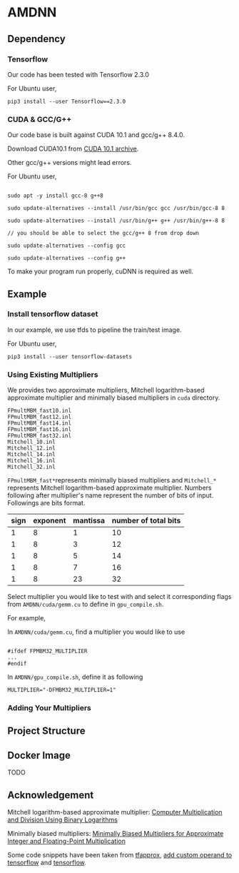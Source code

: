 # AMDNN

## Dependency

### Tensorflow

Our code has been tested with Tensorflow 2.3.0

For Ubuntu user,

``
pip3 install --user Tensorflow==2.3.0
``

### CUDA & GCC/G++

Our code base is built against CUDA 10.1 and gcc/g++ 8.4.0.

Download CUDA10.1 from [CUDA 10.1 archive](https://developer.nvidia.com/cuda-10.1-download-archive-base).

Other gcc/g++ versions might lead errors.

For Ubuntu user,

```

sudo apt -y install gcc-8 g++8

sudo update-alternatives --install /usr/bin/gcc gcc /usr/bin/gcc-8 8 

sudo update-alternatives --install /usr/bin/g++ g++ /usr/bin/g++-8 8

// you should be able to select the gcc/g++ 8 from drop down

sudo update-alternatives --config gcc

sudo update-alternatives --config g++

```

To make your program run properly, cuDNN is required as well.
## Example

### Install tensorflow dataset

In our example, we use tfds to pipeline the train/test image.

For Ubuntu user,

``
pip3 install --user tensorflow-datasets
``

### Using Existing Multipliers

We provides two approximate multipliers, Mitchell logarithm-based approximate multiplier and minimally biased multipliers in `cuda` directory.
```
FPmultMBM_fast10.inl
FPmultMBM_fast12.inl
FPmultMBM_fast14.inl
FPmultMBM_fast16.inl                                                              
FPmultMBM_fast32.inl
Mitchell_10.inl
Mitchell_12.inl
Mitchell_14.inl
Mitchell_16.inl
Mitchell_32.inl
```
`FPmultMBM_fast*`represents minimally biased multipliers and `Mitchell_*` represents Mitchell logarithm-based approximate multiplier. Numbers following after multiplier's name represent the number of bits of input. Followings are bits format.

| sign | exponent | mantissa | number of total bits |
| ----------- | ----------- | ----------- | ----------- |
| 1 | 8 | 1 | 10 |
| 1 | 8 | 3 | 12 |
| 1 | 8 | 5 | 14 |
| 1 | 8 | 7 | 16 |
| 1 | 8 | 23 | 32 |

Select multiplier you would like to test with and select it corresponding flags from  `AMDNN/cuda/gemm.cu` to define in `gpu_compile.sh`.

For example,

In `AMDNN/cuda/gemm.cu`, find a multiplier you would like to use

```

#ifdef FPMBM32_MULTIPLIER
...
#endif
```


In `AMDNN/gpu_compile.sh`, define it as following

```
MULTIPLIER="-DFMBM32_MULTIPLIER=1"
```

### Adding Your Multipliers

## Project Structure

## Docker Image

TODO

## Acknowledgement
Mitchell logarithm-based approximate multiplier: [Computer Multiplication and Division Using Binary Logarithms](https://ieeexplore.ieee.org/document/5219391)

Minimally biased multipliers: [Minimally Biased Multipliers for Approximate Integer and Floating-Point Multiplication](https://ieeexplore.ieee.org/document/5219391)

Some code snippets have been taken from [tfapprox](https://github.com/ehw-fit/tf-approximate), [add custom operand to tensorflow](https://github.com/tensorflow/custom-op) and [tensorflow](https://github.com/tensorflow/tensorflow).
